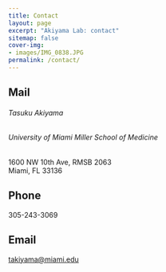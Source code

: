 ```yaml
---
title: Contact
layout: page
excerpt: "Akiyama Lab: contact"
sitemap: false
cover-img: 
- images/IMG_0838.JPG
permalink: /contact/
---
```


## Mail   
###### Tasuku Akiyama  
###### University of Miami Miller School of Medicine    
1600 NW 10th Ave, RMSB 2063   
Miami, FL 33136

## Phone  
305-243-3069

## Email  
[takiyama@miami.edu](mailto:takiyama@miami.edu)
